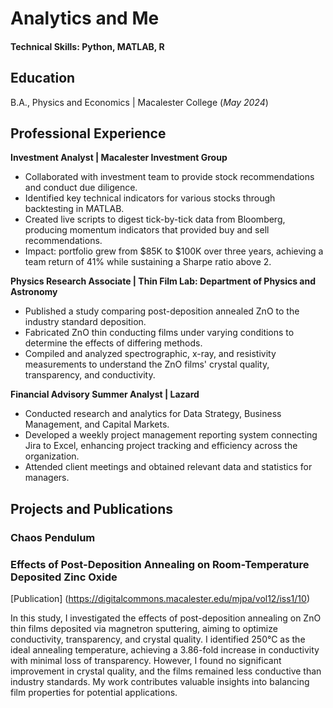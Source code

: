 # Analytics and Me

#### Technical Skills: Python, MATLAB, R

## Education
B.A., Physics and Economics | Macalester College (_May 2024_)

## Professional Experience

**Investment Analyst | Macalester Investment Group**
- Collaborated with investment team to provide stock recommendations and conduct due diligence.
- Identified key technical indicators for various stocks through backtesting in MATLAB.
- Created live scripts to digest tick-by-tick data from Bloomberg, producing momentum indicators that provided buy and sell recommendations.
- Impact: portfolio grew from $85K to $100K over three years, achieving a team return of 41% while sustaining a Sharpe ratio above 2.

**Physics Research Associate | Thin Film Lab: Department of Physics and Astronomy**
- Published a study comparing post-deposition annealed ZnO to the industry standard deposition.
- Fabricated ZnO thin conducting films under varying conditions to determine the effects of differing methods.
- Compiled and analyzed spectrographic, x-ray, and resistivity measurements to understand the ZnO films' crystal quality, transparency, and conductivity.

**Financial Advisory Summer Analyst | Lazard**
- Conducted research and analytics for Data Strategy, Business Management, and Capital Markets.
- Developed a weekly project management reporting system connecting Jira to Excel, enhancing project tracking and efficiency across the organization.
- Attended  client meetings and obtained relevant data and statistics for managers.
 
## Projects and Publications

### Chaos Pendulum

### Effects of Post-Deposition Annealing on Room-Temperature Deposited Zinc Oxide
[Publication] (https://digitalcommons.macalester.edu/mjpa/vol12/iss1/10)


In this study, I investigated the effects of post-deposition annealing on ZnO thin films deposited via magnetron sputtering, aiming to optimize conductivity, transparency, and crystal quality. I identified 250°C as the ideal annealing temperature, achieving a 3.86-fold increase in conductivity with minimal loss of transparency. However, I found no significant improvement in crystal quality, and the films remained less conductive than industry standards. My work contributes valuable insights into balancing film properties for potential applications.
